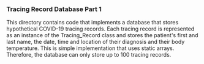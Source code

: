 ### Tracing Record Database Part 1

This directory contains code that implements a database that stores hypothetical COVID-19 tracing records. 
Each tracing record is represented as an instance of the Tracing_Record class and stores the patient's first and last name, the date, time and location
of their diagnosis and their body temperature.
This is simple implementation that uses static arrays. Therefore, the database can only store up to 100 tracing records.
